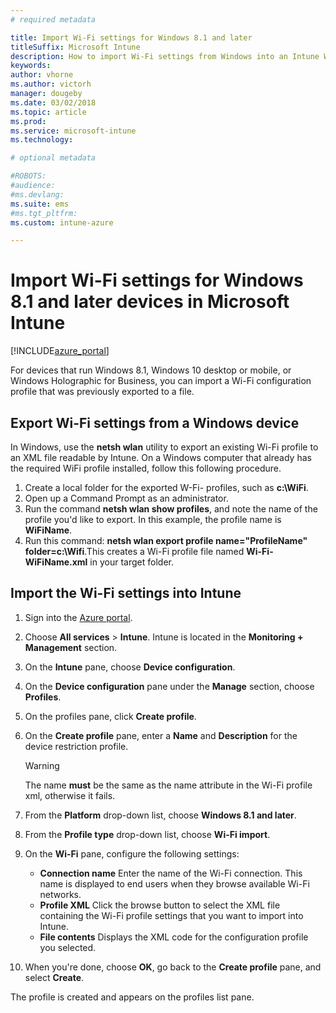 ```yaml
---
# required metadata

title: Import Wi-Fi settings for Windows 8.1 and later
titleSuffix: Microsoft Intune
description: How to import Wi-Fi settings from Windows into an Intune Wi-Fi profile.
keywords:
author: vhorne
ms.author: victorh
manager: dougeby
ms.date: 03/02/2018
ms.topic: article
ms.prod:
ms.service: microsoft-intune
ms.technology:

# optional metadata

#ROBOTS:
#audience:
#ms.devlang:
ms.suite: ems
#ms.tgt_pltfrm:
ms.custom: intune-azure

---
```


# Import Wi-Fi settings for Windows 8.1 and later devices in Microsoft Intune

[!INCLUDE[azure_portal](./includes/azure_portal.md)]

For devices that run Windows 8.1, Windows 10 desktop or mobile, or Windows Holographic for Business, you can import a Wi-Fi configuration profile that was previously exported to a file.

## Export Wi-Fi settings from a Windows device

In Windows, use the **netsh wlan** utility to export an existing Wi-Fi profile to an XML file readable by Intune. On a Windows computer that already has the required WiFi profile installed, follow this following procedure.
1. Create a local folder for the exported W-Fi- profiles, such as **c:\WiFi**.
1. Open up a Command Prompt as an administrator.
1. Run the command **netsh wlan show profiles**, and note the name of the profile you'd like to export. In this example, the profile name is **WiFiName**.
1. Run this command: **netsh wlan export profile name="ProfileName" folder=c:\Wifi**.This creates a Wi-Fi profile file named **Wi-Fi-WiFiName.xml** in your target folder.

## Import the Wi-Fi settings into Intune

1. Sign into the [Azure portal](https://portal.azure.com).
2. Choose **All services** > **Intune**. Intune is located in the **Monitoring + Management** section.
3. On the **Intune** pane, choose **Device configuration**.
4. On the **Device configuration** pane under the **Manage** section, choose **Profiles**.
5. On the profiles pane, click **Create profile**.
6. On the **Create profile** pane, enter a **Name** and **Description** for the device restriction profile.


   > [!WARNING]
   > The name **must** be the same as the name attribute in the Wi-Fi profile xml, otherwise it fails.

7. From the **Platform** drop-down list, choose **Windows 8.1 and later**.
8. From the **Profile type** drop-down list, choose **Wi-Fi import**.
9. On the **Wi-Fi** pane, configure the following settings:
	- **Connection name** Enter the name of the Wi-Fi connection. This name is displayed to end users when they browse available Wi-Fi networks.
	- **Profile XML** Click the browse button to select the XML file containing the Wi-Fi profile settings that you want to import into Intune.
	- **File contents** Displays the XML code for the configuration profile you selected.
10. When you're done, choose **OK**, go back to the **Create profile** pane, and select **Create**.

The profile is created and appears on the profiles list pane.

